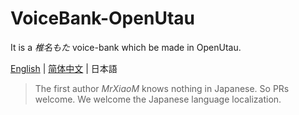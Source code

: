 # VoiceBank-OpenUtau
It is a *椎名もた* voice-bank which be made in OpenUtau.

[English](README.md) | [简体中文](README-zh_CN.md) | 日本語

> The first author *MrXiaoM* knows nothing in Japanese. So PRs welcome. We welcome the Japanese language localization.
